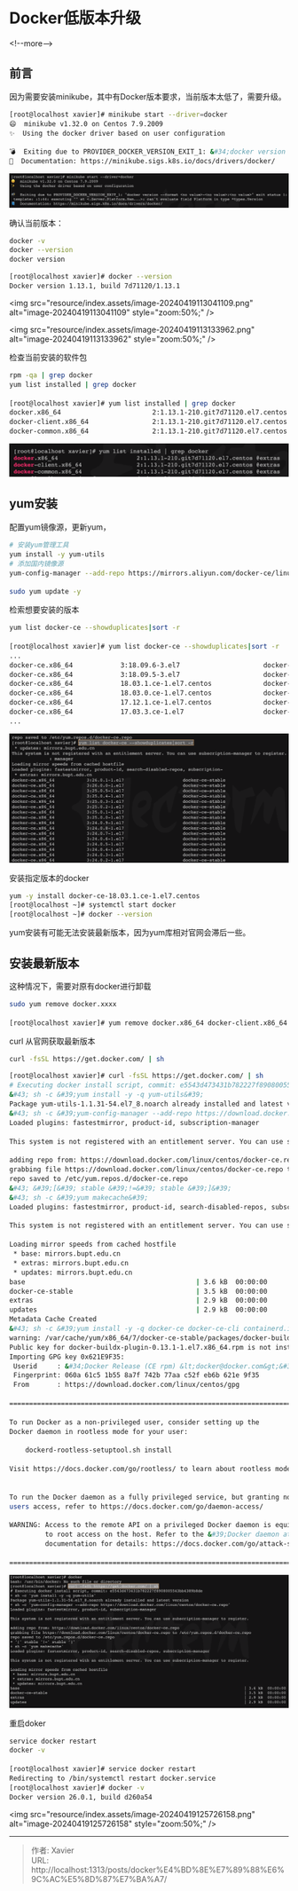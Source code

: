# Docker低版本升级



&lt;!--more--&gt;

## 前言

因为需要安装minikube，其中有Docker版本要求，当前版本太低了，需要升级。

```sh
[root@localhost xavier]# minikube start --driver=docker
😄  minikube v1.32.0 on Centos 7.9.2009
✨  Using the docker driver based on user configuration

💣  Exiting due to PROVIDER_DOCKER_VERSION_EXIT_1: &#34;docker version --format &lt;no value&gt;-&lt;no value&gt;:&lt;no value&gt;&#34; exit status 1: template: :1:44: executing &#34;&#34; at &lt;.Server.Platform.Nam...&gt;: can&#39;t evaluate field Platform in type *types.Version
📘  Documentation: https://minikube.sigs.k8s.io/docs/drivers/docker/
```

![image-20240419112920440](resource/index.assets/image-20240419112920440.png)

确认当前版本：

```sh
docker -v 
docker --version
docker version
```

```sh
[root@localhost xavier]# docker --version
Docker version 1.13.1, build 7d71120/1.13.1
```

&lt;img src=&#34;resource/index.assets/image-20240419113041109.png&#34; alt=&#34;image-20240419113041109&#34; style=&#34;zoom:50%;&#34; /&gt;

&lt;img src=&#34;resource/index.assets/image-20240419113133962.png&#34; alt=&#34;image-20240419113133962&#34; style=&#34;zoom:50%;&#34; /&gt;

检查当前安装的软件包

```sh
rpm -qa | grep docker
yum list installed | grep docker

[root@localhost xavier]# yum list installed | grep docker
docker.x86_64                       2:1.13.1-210.git7d71120.el7.centos @extras  
docker-client.x86_64                2:1.13.1-210.git7d71120.el7.centos @extras  
docker-common.x86_64                2:1.13.1-210.git7d71120.el7.centos @extras
```

![image-20240419123932065](resource/index.assets/image-20240419123932065.png)

## yum安装

配置yum镜像源，更新yum，
```sh
# 安装yum管理工具
yum install -y yum-utils
# 添加国内镜像源
yum-config-manager --add-repo https://mirrors.aliyun.com/docker-ce/linux/centos/docker-ce.repo

sudo yum update -y
```



检索想要安装的版本

```sh
yum list docker-ce --showduplicates|sort -r

[root@localhost xavier]# yum list docker-ce --showduplicates|sort -r
...
docker-ce.x86_64            3:18.09.6-3.el7                     docker-ce-stable
docker-ce.x86_64            3:18.09.5-3.el7                     docker-ce-stable
docker-ce.x86_64            18.03.1.ce-1.el7.centos             docker-ce-stable
docker-ce.x86_64            18.03.0.ce-1.el7.centos             docker-ce-stable
docker-ce.x86_64            17.12.1.ce-1.el7.centos             docker-ce-stable
docker-ce.x86_64            17.03.3.ce-1.el7                    docker-ce-stable
...
```

![image-20240419124106178](resource/index.assets/image-20240419124106178.png)

安装指定版本的docker

```sh
yum -y install docker-ce-18.03.1.ce-1.el7.centos 
[root@localhost ~]# systemctl start docker 
[root@localhost ~]# docker --version
```

yum安装有可能无法安装最新版本，因为yum库相对官网会滞后一些。

## 安装最新版本
这种情况下，需要对原有docker进行卸载
```sh
sudo yum remove docker.xxxx

[root@localhost xavier]# yum remove docker.x86_64 docker-client.x86_64 docker-common.x86_64
```



curl 从官网获取最新版本

```sh
curl -fsSL https://get.docker.com/ | sh
```

```sh
[root@localhost xavier]# curl -fsSL https://get.docker.com/ | sh
# Executing docker install script, commit: e5543d473431b782227f8908005543bb4389b8de
&#43; sh -c &#39;yum install -y -q yum-utils&#39;
Package yum-utils-1.1.31-54.el7_8.noarch already installed and latest version
&#43; sh -c &#39;yum-config-manager --add-repo https://download.docker.com/linux/centos/docker-ce.repo&#39;
Loaded plugins: fastestmirror, product-id, subscription-manager

This system is not registered with an entitlement server. You can use subscription-manager to register.

adding repo from: https://download.docker.com/linux/centos/docker-ce.repo
grabbing file https://download.docker.com/linux/centos/docker-ce.repo to /etc/yum.repos.d/docker-ce.repo
repo saved to /etc/yum.repos.d/docker-ce.repo
&#43; &#39;[&#39; stable &#39;!=&#39; stable &#39;]&#39;
&#43; sh -c &#39;yum makecache&#39;
Loaded plugins: fastestmirror, product-id, search-disabled-repos, subscription-manager

This system is not registered with an entitlement server. You can use subscription-manager to register.

Loading mirror speeds from cached hostfile
 * base: mirrors.bupt.edu.cn
 * extras: mirrors.bupt.edu.cn
 * updates: mirrors.bupt.edu.cn
base                                           | 3.6 kB  00:00:00     
docker-ce-stable                               | 3.5 kB  00:00:00     
extras                                         | 2.9 kB  00:00:00     
updates                                        | 2.9 kB  00:00:00     
Metadata Cache Created
&#43; sh -c &#39;yum install -y -q docker-ce docker-ce-cli containerd.io docker-compose-plugin docker-ce-rootless-extras docker-buildx-plugin&#39;
warning: /var/cache/yum/x86_64/7/docker-ce-stable/packages/docker-buildx-plugin-0.13.1-1.el7.x86_64.rpm: Header V4 RSA/SHA512 Signature, key ID 621e9f35: NOKEY
Public key for docker-buildx-plugin-0.13.1-1.el7.x86_64.rpm is not installed
Importing GPG key 0x621E9F35:
 Userid     : &#34;Docker Release (CE rpm) &lt;docker@docker.com&gt;&#34;
 Fingerprint: 060a 61c5 1b55 8a7f 742b 77aa c52f eb6b 621e 9f35
 From       : https://download.docker.com/linux/centos/gpg

================================================================================

To run Docker as a non-privileged user, consider setting up the
Docker daemon in rootless mode for your user:

    dockerd-rootless-setuptool.sh install

Visit https://docs.docker.com/go/rootless/ to learn about rootless mode.


To run the Docker daemon as a fully privileged service, but granting non-root
users access, refer to https://docs.docker.com/go/daemon-access/

WARNING: Access to the remote API on a privileged Docker daemon is equivalent
         to root access on the host. Refer to the &#39;Docker daemon attack surface&#39;
         documentation for details: https://docs.docker.com/go/attack-surface/

================================================================================

```



![image-20240419125442718](resource/index.assets/image-20240419125442718.png)



重启doker

```sh
service docker restart 
docker -v

[root@localhost xavier]# service docker restart
Redirecting to /bin/systemctl restart docker.service
[root@localhost xavier]# docker -v
Docker version 26.0.1, build d260a54
```

&lt;img src=&#34;resource/index.assets/image-20240419125726158.png&#34; alt=&#34;image-20240419125726158&#34; style=&#34;zoom:50%;&#34; /&gt;





---

> 作者: Xavier  
> URL: http://localhost:1313/posts/docker%E4%BD%8E%E7%89%88%E6%9C%AC%E5%8D%87%E7%BA%A7/  


